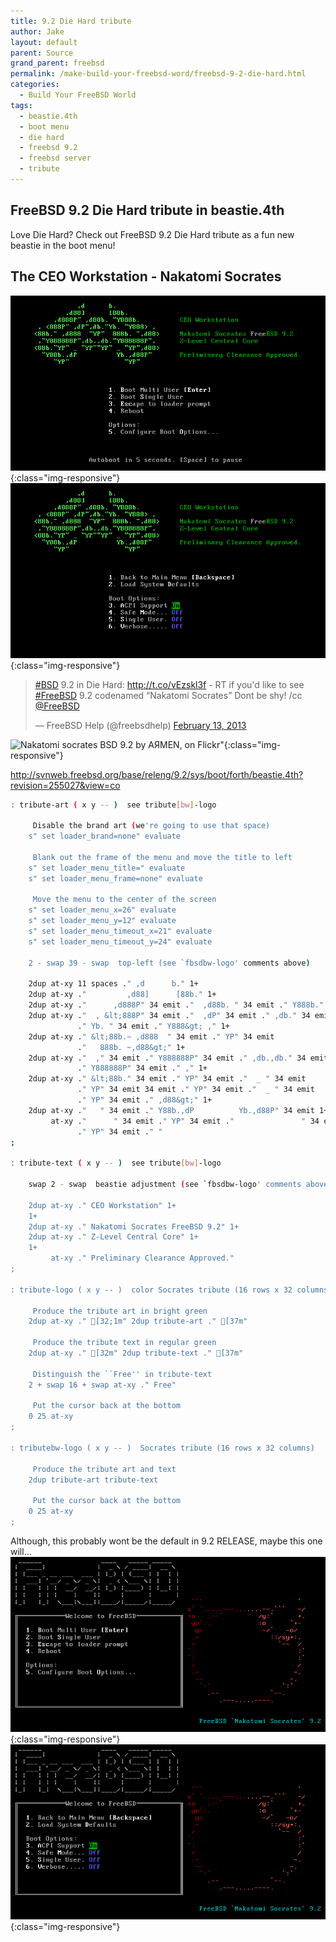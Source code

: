 ```yaml
---
title: 9.2 Die Hard tribute 
author: Jake
layout: default
parent: Source
grand_parent: freebsd
permalink: /make-build-your-freebsd-word/freebsd-9-2-die-hard.html
categories:
  - Build Your FreeBSD World
tags:
  - beastie.4th
  - boot menu
  - die hard
  - freebsd 9.2
  - freebsd server
  - tribute
---
```

## FreeBSD 9.2 Die Hard tribute in beastie.4th
Love Die Hard? Check out FreeBSD 9.2 Die Hard tribute as a fun new beastie in the boot menu!

## The CEO Workstation - Nakatomi Socrates


![FreeBSD 9 Nakatomi Socrates](/assets/images/freebsd/zfs/freebsd9.png){:class="img-responsive"}
![FreeBSD 9.2 Nakatomi Socrates](/assets/images/freebsd/zfs/freebsd92.png){:class="img-responsive"}

<blockquote class="twitter-tweet">
  <p>
    <a href="https://twitter.com/search?q=%23BSD&src=hash">#BSD</a> 9.2 in Die Hard: <a href="http://t.co/vEzskl3f">http://t.co/vEzskl3f</a> - RT if you'd like to see <a href="https://twitter.com/search?q=%23FreeBSD&src=hash">#FreeBSD</a> 9.2 codenamed &#8220;Nakatomi Socrates&#8221; Dont be shy! /cc <a href="https://twitter.com/freebsd">@FreeBSD</a>
  </p>
  
  <p>
    — FreeBSD Help (@freebsdhelp) <a href="https://twitter.com/freebsdhelp/statuses/301598308760182784">February 13, 2013</a>
  </p>
</blockquote>

![Nakatomi socrates BSD 9.2 by AЯMEN, on Flickr"](https://farm4.staticflickr.com/3714/9516176127_c592724db5.jpg){:class="img-responsive"}

<a href="http://svnweb.freebsd.org/base/releng/9.2/sys/boot/forth/beastie.4th?revision=255027&view=co" target="_blank">http://svnweb.freebsd.org/base/releng/9.2/sys/boot/forth/beastie.4th?revision=255027&view=co</a>

```sh
: tribute-art ( x y -- )  see tribute[bw]-logo

	 Disable the brand art (we're going to use that space)
	s" set loader_brand=none" evaluate

	 Blank out the frame of the menu and move the title to left
	s" set loader_menu_title=" evaluate
	s" set loader_menu_frame=none" evaluate

	 Move the menu to the center of the screen
	s" set loader_menu_x=26" evaluate
	s" set loader_menu_y=12" evaluate
	s" set loader_menu_timeout_x=21" evaluate
	s" set loader_menu_timeout_y=24" evaluate

	2 - swap 39 - swap  top-left (see `fbsdbw-logo' comments above)

	2dup at-xy 11 spaces ." ,d      b." 1+
	2dup at-xy ."         ,d88]      [88b." 1+
	2dup at-xy ."      ,d888P" 34 emit ."  ,d88b. " 34 emit ." Y888b." 1+
	2dup at-xy ."  , &lt;888P" 34 emit ."  ,dP" 34 emit ." ,db." 34 emit
	           ." Yb. " 34 emit ." Y888&gt; ," 1+
	2dup at-xy ." &lt;88b.~ ,d888  " 34 emit ." YP" 34 emit
	           ."   888b. ~,d88&gt;" 1+
	2dup at-xy ."  ," 34 emit ." Y888888P" 34 emit ." ,db.,db." 34 emit
	           ." Y888888P" 34 emit ." ," 1+
	2dup at-xy ." &lt;88b." 34 emit ." YP" 34 emit ."  _ " 34 emit
	           ." YP" 34 emit 34 emit ." YP" 34 emit ."  _ " 34 emit
	           ." YP" 34 emit ." ,d88&gt;" 1+
	2dup at-xy ."   " 34 emit ." Y88b.,dP          Yb.,d88P" 34 emit 1+
	     at-xy ."      " 34 emit ." YP" 34 emit ."               " 34 emit
	           ." YP" 34 emit ." "
;

: tribute-text ( x y -- )  see tribute[bw]-logo

	swap 2 - swap  beastie adjustment (see `fbsdbw-logo' comments above)

	2dup at-xy ." CEO Workstation" 1+
	1+
	2dup at-xy ." Nakatomi Socrates FreeBSD 9.2" 1+
	2dup at-xy ." Z-Level Central Core" 1+
	1+
	     at-xy ." Preliminary Clearance Approved."
;

: tribute-logo ( x y -- )  color Socrates tribute (16 rows x 32 columns)

	 Produce the tribute art in bright green
	2dup at-xy ." [32;1m" 2dup tribute-art ." [37m"

	 Produce the tribute text in regular green
	2dup at-xy ." [32m" 2dup tribute-text ." [37m"

	 Distinguish the ``Free'' in tribute-text
	2 + swap 16 + swap at-xy ." Free"

 	 Put the cursor back at the bottom
 	0 25 at-xy
;

: tributebw-logo ( x y -- )  Socrates tribute (16 rows x 32 columns)

	 Produce the tribute art and text
	2dup tribute-art tribute-text

 	 Put the cursor back at the bottom
 	0 25 at-xy
;
```

Although, this probably wont be the default in 9.2 RELEASE, maybe this one will&#8230;  
![FreeBSD 9.2 Die Hard Nakatomi Socrates](/assets/images/freebsd/zfs/freebsd9-pre.png){:class="img-responsive"}
![FreeBSD 9.2 Die Hard Nakatomi Socrates](/assets/images/freebsd/zfs/freebsd92-pre.png){:class="img-responsive"}